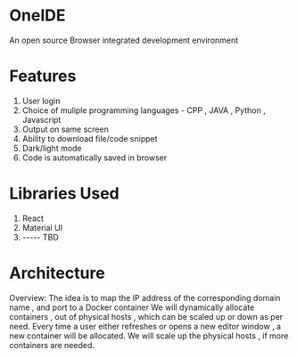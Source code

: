 # OneIDE
An open source Browser integrated development environment

# Features
1. User login
2. Choice of muliple programming languages - CPP , JAVA , Python , Javascript
3. Output on same screen
4. Ability to download file/code snippet
5. Dark/light mode
6. Code is automatically saved in browser
   
# Libraries Used

1. React
2. Material UI
3. ----- TBD

# Architecture

Overview: 
The idea is to map the IP address of the corresponding domain name , and port to a Docker container
We will dynamically allocate containers , out of physical hosts , which can be scaled up or down as per need.
Every time a user either refreshes or opens a new editor window , a new container will be allocated. We will scale up the physical hosts , if more containers are needed.
 
